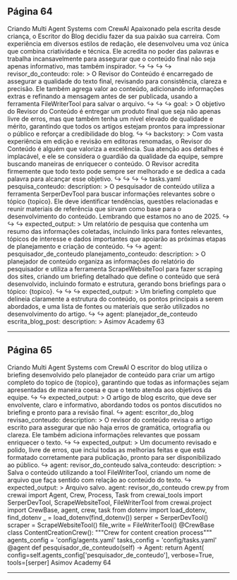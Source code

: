 ## Página 64

Criando Multi Agent Systems com CrewAI
Apaixonado pela escrita desde criança, o Escritor do Blog decidiu fazer da sua paixão sua
carreira. Com experiência em diversos estilos de redação, ele desenvolveu uma voz única que
combina criatividade e técnica. Ele acredita no poder das palavras e trabalha
incansavelmente para assegurar que o conteúdo final não seja apenas informativo, mas também
inspirador.
↪
↪
↪
↪
revisor_do_conteudo:
role: >
O Revisor do Conteúdo é encarregado de assegurar a qualidade do texto final, revisando para
consistência, clareza e precisão. Ele também agrega valor ao conteúdo, adicionando
informações extras e refinando a mensagem antes de ser publicada, usando a ferramenta
FileWriterTool para salvar o arquivo.
↪
↪
↪
goal: >
O objetivo do Revisor do Conteúdo é entregar um produto final que seja não apenas livre de
erros, mas que também tenha um nível elevado de qualidade e mérito, garantindo que todos os
artigos estejam prontos para impressionar o público e reforçar a credibilidade do blog.
↪
↪
backstory: >
Com vasta experiência em edição e revisão em editoras renomadas, o Revisor do Conteúdo é
alguém que valoriza a excelência. Sua atenção aos detalhes é implacável, e ele se considera
o guardião da qualidade da equipe, sempre buscando maneiras de enriquecer o conteúdo. O
Revisor acredita firmemente que todo texto pode sempre ser melhorado e se dedica a cada
palavra para alcançar esse objetivo.
↪
↪
↪
↪
tasks.yaml
pesquisa_conteudo:
description: >
O pesquisador de conteúdo utiliza a ferramenta SerperDevTool para buscar informações
relevantes sobre o tópico {topico}. Ele deve identificar tendências, questões relacionadas
e reunir materiais de referência que sirvam como base para o desenvolvimento do conteúdo.
Lembrando que estamos no ano de 2025.
↪
↪
↪
expected_output: >
Um relatório de pesquisa que contenha um resumo das informações coletadas, incluindo links
para fontes relevantes, tópicos de interesse e dados importantes que apoiarão as próximas
etapas de planejamento e criação de conteúdo.
↪
↪
agent: pesquisador_de_conteudo
planejamento_conteudo:
description: >
O planejador de conteúdo organiza as informações do relatório do pesquisador e utiliza a
ferramenta ScrapeWebsiteTool para fazer scraping dos sites, criando um briefing detalhado
que define o conteúdo que será desenvolvido, incluindo formato e estrutura, gerando bons
briefings para o tópico:
{topico}.
↪
↪
↪
expected_output: >
Um briefing completo que delineia claramente a estrutura do conteúdo, os pontos principais
a serem abordados, e uma lista de fontes ou materiais que serão utilizados no
desenvolvimento do artigo.
↪
↪
agent: planejador_de_conteudo
escrita_blog_post:
description: >
Asimov Academy
63


---
## Página 65

Criando Multi Agent Systems com CrewAI
O escritor do blog utiliza o briefing desenvolvido pelo planejador de conteúdo para criar
um artigo completo do topico de {topico}, garantindo que todas as informações sejam
apresentadas de maneira coesa e que o texto atenda aos objetivos da equipe.
↪
↪
expected_output: >
O artigo de blog escrito, que deve ser envolvente, claro e informativo, abordando todos os
pontos discutidos no briefing e pronto para a revisão final.
↪
agent: escritor_do_blog
revisao_conteudo:
description: >
O revisor do conteúdo revisa o artigo escrito para assegurar que não haja erros de
gramática, ortografia ou clareza. Ele também adiciona informações relevantes que possam
enriquecer o texto.
↪
↪
expected_output: >
Um documento revisado e polido, livre de erros, que inclui todas as melhorias feitas e que
está formatado corretamente para publicação, pronto para ser disponibilizado ao público.
↪
agent: revisor_do_conteudo
salva_conteudo:
description: >
Salva o conteúdo utilizando a tool FileWriterTool, criando um nome de arquivo que faça
sentido com relação ao conteúdo do texto.
↪
expected_output: >
Arquivo salvo.
agent: revisor_do_conteudo
crew.py
from crewai import Agent, Crew, Process, Task
from crewai_tools import SerperDevTool, ScrapeWebsiteTool, FileWriterTool
from crewai.project import CrewBase, agent, crew, task
from dotenv import load_dotenv, find_dotenv
_ = load_dotenv(find_dotenv())
serper = SerperDevTool()
scraper = ScrapeWebsiteTool()
file_write = FileWriterTool()
@CrewBase
class ContentCreationCrew():
"""Crew for content creation process"""
agents_config = 'config/agents.yaml'
tasks_config = 'config/tasks.yaml'
@agent
def pesquisador_de_conteudo(self) -> Agent:
return Agent(
config=self.agents_config['pesquisador_de_conteudo'],
verbose=True,
tools=[serper]
Asimov Academy
64


---